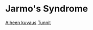 # Jarmo's Syndrome



[Aiheen kuvaus](dokumentaatio/aiheen-kuvaus.md)
[Tunnit](dokumentaatio/tuntikirjanpito.md)
